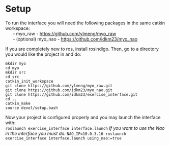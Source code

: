 Setup
=====
To run the interface you will need the following packages in the same catkin workspace:  
&nbsp;&nbsp;&nbsp;&nbsp;&nbsp;&nbsp;- myo_raw - https://github.com/ylmeng/myo_raw  
&nbsp;&nbsp;&nbsp;&nbsp;&nbsp;&nbsp;- (optional) myo_nao - https://github.com/idkm23/myo_nao  

If you are completely new to ros, install rosindigo. Then, go to a directory you would like the project in and do:
```
mkdir myo
cd myo
mkdir src
cd src
catkin_init_workspace
git clone https://github.com/ylmeng/myo_raw.git
git clone https://github.com/idkm23/myo_nao.git
git clone https://github.com/idkm23/exercise_interface.git
cd ..
catkin_make
source devel/setup.bash
```

Now your project is configured properly and you may launch the interface with:  
```roslaunch exercise_interface interface.launch```
*If you want to use the Nao in the interface you must do:*
```NAO_IP=10.0.3.16 roslaunch exercise_interface interface.launch using_nao:=true```
